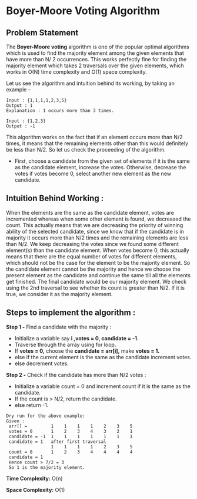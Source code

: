 # Boyer-Moore Voting Algorithm
## Problem Statement
The **Boyer-Moore voting** algorithm is one of the popular optimal algorithms which is used to find the majority element among the given elements that have more than N/ 2 occurrences. This works perfectly fine for finding the majority element which takes 2 traversals over the given elements, which works in O(N) time complexity and O(1) space complexity.

Let us see the algorithm and intuition behind its working, by taking an example –
```
Input : {1,1,1,1,2,3,5}
Output : 1
Explanation : 1 occurs more than 3 times.

Input : {1,2,3}
Output : -1
```

This algorithm works on the fact that if an element occurs more than N/2 times, it means that the remaining elements other than this would definitely be less than N/2. So let us check the proceeding of the algorithm.

- First, choose a candidate from the given set of elements if it is the same as the candidate element, increase the votes. Otherwise, decrease the votes if votes become 0, select another new element as the new candidate.

## Intuition Behind Working :
When the elements are the same as the candidate element, votes are incremented whereas when some other element is found, we decreased the count. This actually means that we are decreasing the priority of winning ability of the selected candidate, since we know that if the candidate is in majority it occurs more than N/2 times and the remaining elements are less than N/2. We keep decreasing the votes since we found some different element(s) than the candidate element. When votes become 0, this actually means that there are the equal  number of votes for different elements, which should not be the case for the element to be the majority element. So the candidate element cannot be the majority and hence we choose the present element as the candidate and continue the same till all the elements get finished. The final candidate would be our majority element. We check using the 2nd traversal to see whether its count is greater than N/2. If it is true, we consider it as the majority element.

## Steps to implement the algorithm :
**Step 1 -** Find a candidate with the majority :

- Initialize a variable say **i ,votes = 0, candidate = -1.**
- Traverse through the array using for loop.
- If **votes = 0,** choose the **candidate = arr[i],** make **votes = 1.**
- else if the current element is the same as the candidate increment votes.
- else decrement votes.

**Step 2 -** Check if the candidate has more than N/2 votes :

- Initialize a variable count = 0 and increment count if it is the same as the candidate.
- If the count is > N/2, return the candidate.
- else return -1.

```
Dry run for the above example: 
Given :
 arr[] =         1    1    1    1    2    3    5
 votes = 0       1    2    3    4    3    2    1
 candidate = -1  1    1    1    1    1    1    1
 candidate = 1   after first traversal
                 1    1    1    1    2    3    5
 count = 0       1    2    3    4    4    4    4 
 candidate = 1  
 Hence count > 7/2 = 3
 So 1 is the majority element.
 ```

**Time Complexity:** O(n)

**Space Complexity:** O(1)